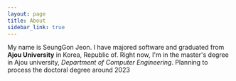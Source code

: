 ```yaml
---
layout: page
title: About
sidebar_link: true
---
```


<p class="message">
  My name is SeungGon Jeon. I have majored software and graduated from <b>Ajou University</b> in Korea, Republic of. Right now, I'm in the master's degree in Ajou university, <i>Department of Computer Engineering</i>. Planning to process the doctoral degree around 2023
</p>
